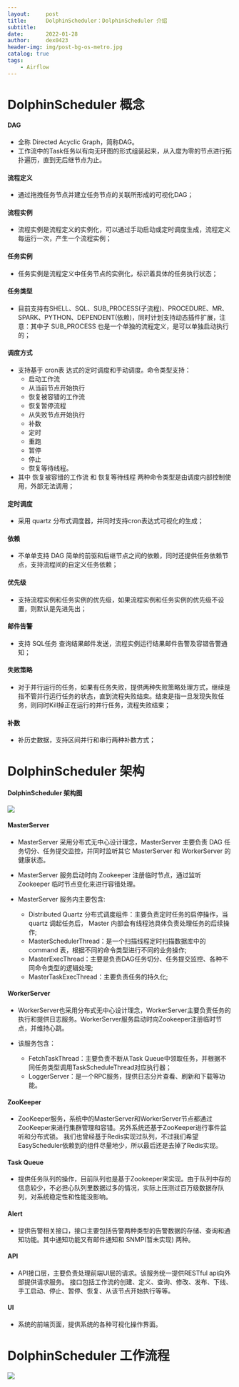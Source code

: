 ```yaml
---
layout:     post
title:      DolphinScheduler：DolphinScheduler 介绍
subtitle:   
date:       2022-01-28
author:     dex0423
header-img: img/post-bg-os-metro.jpg
catalog: true
tags:
    - Airflow
---
```


# DolphinScheduler 概念

#### DAG

- 全称 Directed Acyclic Graph，简称DAG。
- 工作流中的Task任务以有向无环图的形式组装起来，从入度为零的节点进行拓扑遍历，直到无后继节点为止。

#### 流程定义

- 通过拖拽任务节点并建立任务节点的关联所形成的可视化DAG；

#### 流程实例

- 流程实例是流程定义的实例化，可以通过手动启动或定时调度生成，流程定义每运行一次，产生一个流程实例；

#### 任务实例

- 任务实例是流程定义中任务节点的实例化，标识着具体的任务执行状态；

#### 任务类型

- 目前支持有SHELL、SQL、SUB_PROCESS(子流程)、PROCEDURE、MR、SPARK、PYTHON、DEPENDENT(依赖)，同时计划支持动态插件扩展，注意：其中子 SUB_PROCESS 也是一个单独的流程定义，是可以单独启动执行的；

#### 调度方式

- 支持基于 cron表 达式的定时调度和手动调度。命令类型支持：
  - 启动工作流
  - 从当前节点开始执行
  - 恢复被容错的工作流
  - 恢复暂停流程
  - 从失败节点开始执行
  - 补数
  - 定时
  - 重跑
  - 暂停
  - 停止
  - 恢复等待线程。
- 其中 恢复被容错的工作流 和 恢复等待线程 两种命令类型是由调度内部控制使用，外部无法调用；

#### 定时调度

- 采用 quartz 分布式调度器，并同时支持cron表达式可视化的生成；

#### 依赖

- 不单单支持 DAG 简单的前驱和后继节点之间的依赖，同时还提供任务依赖节点，支持流程间的自定义任务依赖；

#### 优先级

- 支持流程实例和任务实例的优先级，如果流程实例和任务实例的优先级不设置，则默认是先进先出；

#### 邮件告警

- 支持 SQL任务 查询结果邮件发送，流程实例运行结果邮件告警及容错告警通知；

#### 失败策略

- 对于并行运行的任务，如果有任务失败，提供两种失败策略处理方式，继续是指不管并行运行任务的状态，直到流程失败结束。结束是指一旦发现失败任务，则同时Kill掉正在运行的并行任务，流程失败结束；

#### 补数

- 补历史数据，支持区间并行和串行两种补数方式；

# DolphinScheduler 架构

#### DolphinScheduler 架构图

![]({{site.baseurl}}/img-post/dolphinscheduler-2.png)

#### MasterServer

- MasterServer 采用分布式无中心设计理念，MasterServer 主要负责 DAG 任务切分、任务提交监控，并同时监听其它 MasterServer 和 WorkerServer 的健康状态。

- MasterServer 服务启动时向 Zookeeper 注册临时节点，通过监听 Zookeeper 临时节点变化来进行容错处理。

- MasterServer 服务内主要包含:
  - Distributed Quartz 分布式调度组件：主要负责定时任务的启停操作，当 quartz 调起任务后， Master 内部会有线程池具体负责处理任务的后续操作;
  - MasterSchedulerThread：是一个扫描线程定时扫描数据库中的 command 表，根据不同的命令类型进行不同的业务操作;
  - MasterExecThread：主要是负责DAG任务切分、任务提交监控、各种不同命令类型的逻辑处理;
  - MasterTaskExecThread：主要负责任务的持久化;

#### WorkerServer

- WorkerServer也采用分布式无中心设计理念，WorkerServer主要负责任务的执行和提供日志服务。WorkerServer服务启动时向Zookeeper注册临时节点，并维持心跳。

- 该服务包含：
  - FetchTaskThread：主要负责不断从Task Queue中领取任务，并根据不同任务类型调用TaskScheduleThread对应执行器；
  - LoggerServer：是一个RPC服务，提供日志分片查看、刷新和下载等功能。

#### ZooKeeper

- ZooKeeper服务，系统中的MasterServer和WorkerServer节点都通过ZooKeeper来进行集群管理和容错。另外系统还基于ZooKeeper进行事件监听和分布式锁。 我们也曾经基于Redis实现过队列，不过我们希望EasyScheduler依赖到的组件尽量地少，所以最后还是去掉了Redis实现。

####  Task Queue

- 提供任务队列的操作，目前队列也是基于Zookeeper来实现。由于队列中存的信息较少，不必担心队列里数据过多的情况，实际上压测过百万级数据存队列，对系统稳定性和性能没影响。

####  Alert

- 提供告警相关接口，接口主要包括告警两种类型的告警数据的存储、查询和通知功能。其中通知功能又有邮件通知和 SNMP(暂未实现) 两种。

####  API

- API接口层，主要负责处理前端UI层的请求。该服务统一提供RESTful api向外部提供请求服务。 接口包括工作流的创建、定义、查询、修改、发布、下线、手工启动、停止、暂停、恢复、从该节点开始执行等等。

####  UI

- 系统的前端页面，提供系统的各种可视化操作界面。

# DolphinScheduler 工作流程

![]({{site.baseurl}}/img-post/dolphinscheduler-1.png)





